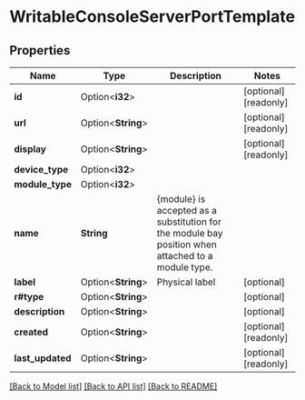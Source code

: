 # WritableConsoleServerPortTemplate

## Properties

Name | Type | Description | Notes
------------ | ------------- | ------------- | -------------
**id** | Option<**i32**> |  | [optional][readonly]
**url** | Option<**String**> |  | [optional][readonly]
**display** | Option<**String**> |  | [optional][readonly]
**device_type** | Option<**i32**> |  | 
**module_type** | Option<**i32**> |  | 
**name** | **String** |  {module} is accepted as a substitution for the module bay position when attached to a module type.  | 
**label** | Option<**String**> | Physical label | [optional]
**r#type** | Option<**String**> |  | [optional]
**description** | Option<**String**> |  | [optional]
**created** | Option<**String**> |  | [optional][readonly]
**last_updated** | Option<**String**> |  | [optional][readonly]

[[Back to Model list]](../README.md#documentation-for-models) [[Back to API list]](../README.md#documentation-for-api-endpoints) [[Back to README]](../README.md)


